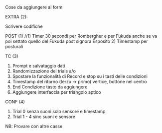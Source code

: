 Cose da aggiungere al form

EXTRA (2):

Scrivere codifiche 

POST (1)
//1) Timer 30 secondi per Rombergher e per Fukuda anche se va poi settato quello del Fukuda post signora Esposito
2) Timestamp per posturali

TC (3)
1) Prompt e salvataggio dati
2) Randomizzazione del trials a/o
3) Spostare la funzionalità di Record e stop su i tasti delle condizioni 
4) Timestamp del ritorno (terzo -> primo) vertice, bottone nel centro
5) End Condizione tasto da aggiungere
6) Aggiungere interfaccia per triangolo aptico

CONF (4)
1) Trial 0 senza suoni solo sensore e timestamp
2) Trial 1 - 4 sinc suoni e sensore

NB: Provare con altre casse
 

